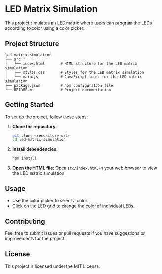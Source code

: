# LED Matrix Simulation

This project simulates an LED matrix where users can program the LEDs according to color using a color picker. 

## Project Structure

```
led-matrix-simulation
├── src
│   ├── index.html       # HTML structure for the LED matrix simulation
│   ├── styles.css       # Styles for the LED matrix simulation
│   └── main.js          # JavaScript logic for the LED matrix simulation
├── package.json         # npm configuration file
└── README.md            # Project documentation
```

## Getting Started

To set up the project, follow these steps:

1. **Clone the repository**:
   ```bash
   git clone <repository-url>
   cd led-matrix-simulation
   ```

2. **Install dependencies**:
   ```bash
   npm install
   ```

3. **Open the HTML file**:
   Open `src/index.html` in your web browser to view the LED matrix simulation.

## Usage

- Use the color picker to select a color.
- Click on the LED grid to change the color of individual LEDs.

## Contributing

Feel free to submit issues or pull requests if you have suggestions or improvements for the project. 

## License

This project is licensed under the MIT License.